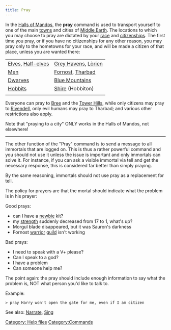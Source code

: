 ```yaml
---
title: Pray
---
```


In the [Halls of Mandos](Halls_of_Mandos "wikilink"), the **pray**
command is used to transport yourself to one of the main
[towns](town "wikilink") and cities of [Middle
Earth](Middle_Earth "wikilink"). The locations to which you may choose
to pray are dictated by your [race](race "wikilink") and
[citizenships](citizen "wikilink"). The first time you pray, or if you
have no citizenships for any other reason, you may pray only to the
hometowns for your race, and will be made a citizen of that place,
unless you are wanted there:

|                                                            |                                                                        |
|------------------------------------------------------------|------------------------------------------------------------------------|
| [Elves](Elf "wikilink"), [Half-elves](Half-elf "wikilink") | [Grey Havens](Grey_Havens "wikilink"), [Lòrien](Lothlórien "wikilink") |
| [Men](Man "wikilink")                                      | [Fornost](Fornost "wikilink"), [Tharbad](Tharbad "wikilink")           |
| [Dwarves](Dwarf "wikilink")                                | [Blue Mountains](Blue_Mountains "wikilink")                            |
| [Hobbits](Hobbit "wikilink")                               | [Shire](Shire "wikilink") (Hobbiton)                                   |
|                                                            |                                                                        |

Everyone can pray to [Bree](Bree "wikilink") and the [Tower
Hills](Tower_Hills "wikilink"), while only citizens may pray to
[Rivendell](Rivendell "wikilink"), only evil humans may pray to Tharbad;
and various other restrictions also apply.

Note that "praying to a city" ONLY works in the Halls of Mandos, not
elsewhere!

------------------------------------------------------------------------

The other function of the "Pray" command is to send a message to all
immortals that are logged on. This is thus a rather powerful command and
you should not use it unless the issue is important and only immortals
can solve it. For instance, if you can ask a visible immortal via tell
and get the necessary response, this is considered far better than
simply praying.

By the same reasoning, immortals should not use pray as a replacement
for tell.

The policy for prayers are that the mortal should indicate what the
problem is in his prayer:

Good prays:

- can I have a [newbie](newbie "wikilink") kit?
- my [strength](strength "wikilink") suddenly decreased from 17 to 1,
  what's up?
- Morgul blade disappeared, but it was Sauron's darkness
- Fornost [warrior](warrior "wikilink") [guild](guild "wikilink") isn't
  working

Bad prays:

- I need to speak with a V+ please?
- Can I speak to a god?
- I have a problem
- Can someone help me?

The point again: the pray should include enough information to say what
the problem is, NOT what person you'd like to talk to.

Example:

`> pray Harry won't open the gate for me, even if I am citizen`

See also: [Narrate](Narrate "wikilink"), [Sing](Sing "wikilink")

[Category: Help files](Category:_Help_files "wikilink")
[Category:Commands](Category:Commands "wikilink")